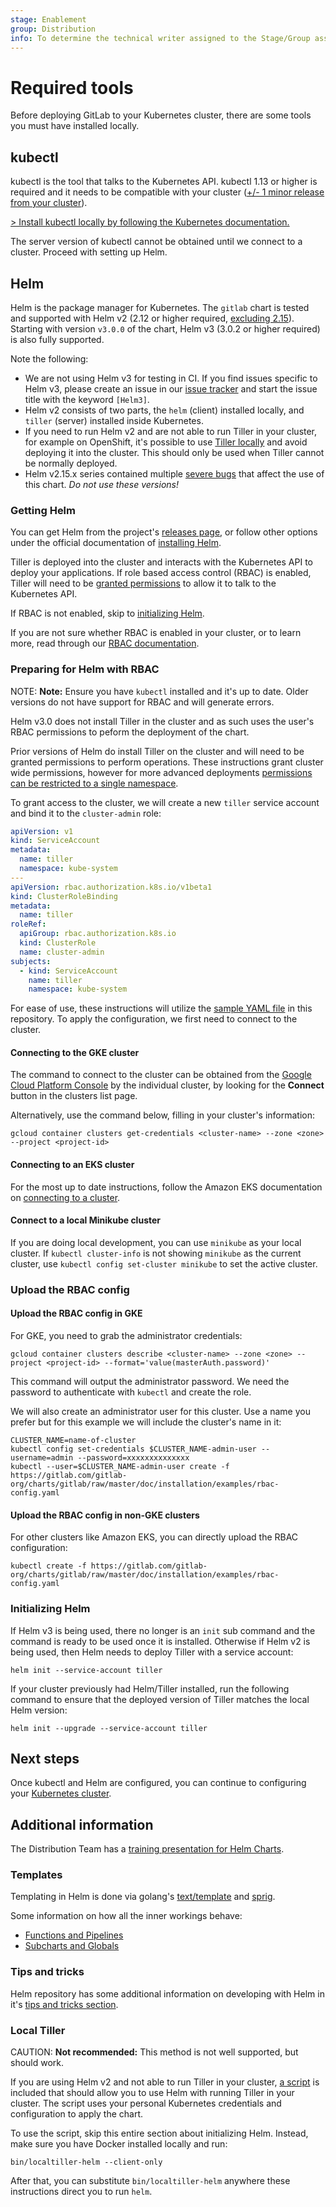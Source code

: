 ```yaml
---
stage: Enablement
group: Distribution
info: To determine the technical writer assigned to the Stage/Group associated with this page, see https://about.gitlab.com/handbook/engineering/ux/technical-writing/#designated-technical-writers
---
```


# Required tools

Before deploying GitLab to your Kubernetes cluster, there are some tools you
must have installed locally.

## kubectl

kubectl is the tool that talks to the Kubernetes API. kubectl 1.13 or higher is
required and it needs to be compatible with your cluster
([+/- 1 minor release from your cluster](https://kubernetes.io/docs/tasks/tools/install-kubectl/#before-you-begin)).

[> Install kubectl locally by following the Kubernetes documentation.](https://kubernetes.io/docs/tasks/tools/install-kubectl/#install-kubectl)

The server version of kubectl cannot be obtained until we connect to a
cluster. Proceed with setting up Helm.

## Helm

Helm is the package manager for Kubernetes. The `gitlab` chart is tested and
supported with Helm v2 (2.12 or higher required, [excluding 2.15](../releases/3_0.md#problematic-helm-215)).
Starting with version `v3.0.0` of the chart, Helm v3 (3.0.2 or higher required)
is also fully supported.

Note the following:

- We are not using Helm v3 for testing in CI. If you find issues specific to Helm v3, please create
  an issue in our [issue tracker](https://gitlab.com/gitlab-org/charts/gitlab/-/issues) and start
  the issue title with the keyword `[Helm3]`.
- Helm v2 consists of two parts, the `helm` (client) installed locally, and `tiller` (server)
  installed inside Kubernetes.
- If you need to run Helm v2 and are not able to run Tiller in your cluster, for example on
  OpenShift, it's possible to use [Tiller locally](#local-tiller) and avoid deploying it into the
  cluster. This should only be used when Tiller cannot be normally deployed.
- Helm v2.15.x series contained multiple [severe bugs](../releases/3_0.md#problematic-helm-215)
  that affect the use of this chart. *Do not use these versions!*

### Getting Helm

You can get Helm from the project's [releases page](https://github.com/helm/helm/releases),
or follow other options under the official documentation of
[installing Helm](https://helm.sh/docs/intro/install/).

Tiller is deployed into the cluster and interacts with the Kubernetes API to
deploy your applications. If role based access control (RBAC) is enabled, Tiller
will need to be [granted permissions](#preparing-for-helm-with-rbac) to allow it
to talk to the Kubernetes API.

If RBAC is not enabled, skip to [initializing Helm](#initializing-helm).

If you are not sure whether RBAC is enabled in your cluster, or to learn more,
read through our [RBAC documentation](rbac.md).

### Preparing for Helm with RBAC

NOTE: **Note:**
Ensure you have `kubectl` installed and it's up to date. Older versions do not
have support for RBAC and will generate errors.

Helm v3.0 does not install Tiller in the cluster and as such uses the user's
RBAC permissions to peform the deployment of the chart.

Prior versions of Helm do install Tiller on the cluster and will need to be granted
permissions to perform operations. These instructions grant cluster wide permissions,
however for more advanced deployments
[permissions can be restricted to a single namespace](https://v2.helm.sh/docs/using_helm/#example-deploy-tiller-in-a-namespace-restricted-to-deploying-resources-only-in-that-namespace).

To grant access to the cluster, we will create a new `tiller` service account
and bind it to the `cluster-admin` role:

```yaml
apiVersion: v1
kind: ServiceAccount
metadata:
  name: tiller
  namespace: kube-system
---
apiVersion: rbac.authorization.k8s.io/v1beta1
kind: ClusterRoleBinding
metadata:
  name: tiller
roleRef:
  apiGroup: rbac.authorization.k8s.io
  kind: ClusterRole
  name: cluster-admin
subjects:
  - kind: ServiceAccount
    name: tiller
    namespace: kube-system
```

For ease of use, these instructions will utilize the
[sample YAML file](examples/rbac-config.yaml) in this repository. To apply the
configuration, we first need to connect to the cluster.

#### Connecting to the GKE cluster

The command to connect to the cluster can be obtained from the
[Google Cloud Platform Console](https://console.cloud.google.com/kubernetes/list)
by the individual cluster, by looking for the **Connect** button in the clusters
list page.

Alternatively, use the command below, filling in your cluster's information:

```shell
gcloud container clusters get-credentials <cluster-name> --zone <zone> --project <project-id>
```

#### Connecting to an EKS cluster

For the most up to date instructions, follow the Amazon EKS documentation on
[connecting to a cluster](https://docs.aws.amazon.com/eks/latest/userguide/getting-started.html#eks-configure-kubectl).

#### Connect to a local Minikube cluster

If you are doing local development, you can use `minikube` as your
local cluster. If `kubectl cluster-info` is not showing `minikube` as the current
cluster, use `kubectl config set-cluster minikube` to set the active cluster.

### Upload the RBAC config

#### Upload the RBAC config in GKE

For GKE, you need to grab the administrator credentials:

```shell
gcloud container clusters describe <cluster-name> --zone <zone> --project <project-id> --format='value(masterAuth.password)'
```

This command will output the administrator password. We need the password to authenticate
with `kubectl` and create the role.

We will also create an administrator user for this cluster. Use a name you prefer but
for this example we will include the cluster's name in it:

```shell
CLUSTER_NAME=name-of-cluster
kubectl config set-credentials $CLUSTER_NAME-admin-user --username=admin --password=xxxxxxxxxxxxxx
kubectl --user=$CLUSTER_NAME-admin-user create -f https://gitlab.com/gitlab-org/charts/gitlab/raw/master/doc/installation/examples/rbac-config.yaml
```

#### Upload the RBAC config in non-GKE clusters

For other clusters like Amazon EKS, you can directly upload the RBAC configuration:

```shell
kubectl create -f https://gitlab.com/gitlab-org/charts/gitlab/raw/master/doc/installation/examples/rbac-config.yaml
```

### Initializing Helm

If Helm v3 is being used, there no longer is an `init` sub command and the
command is ready to be used once it is installed. Otherwise if Helm v2 is
being used, then Helm needs to deploy Tiller with a service account:

```shell
helm init --service-account tiller
```

If your cluster previously had Helm/Tiller installed, run the following command
to ensure that the deployed version of Tiller matches the local Helm version:

```shell
helm init --upgrade --service-account tiller
```

## Next steps

Once kubectl and Helm are configured, you can continue to configuring your
[Kubernetes cluster](index.md#cloud-cluster-preparation).

## Additional information

The Distribution Team has a [training presentation for Helm Charts](https://docs.google.com/presentation/d/1CStgh5lbS-xOdKdi3P8N9twaw7ClkvyqFN3oZrM1SNw/present).

### Templates

Templating in Helm is done via golang's [text/template](https://golang.org/pkg/text/template/)
and [sprig](https://godoc.org/github.com/Masterminds/sprig).

Some information on how all the inner workings behave:

- [Functions and Pipelines](https://helm.sh/docs/chart_template_guide/functions_and_pipelines/)
- [Subcharts and Globals](https://helm.sh/docs/chart_template_guide/subcharts_and_globals/)

### Tips and tricks

Helm repository has some additional information on developing with Helm in it's
[tips and tricks section](https://helm.sh/docs/howto/charts_tips_and_tricks/).

### Local Tiller

CAUTION: **Not recommended:**
This method is not well supported, but should work.

If you are using Helm v2 and not able to run Tiller in your cluster,
[a script](https://gitlab.com/gitlab-org/charts/gitlab/blob/master/bin/localtiller-helm)
is included that should allow you to use Helm with running Tiller in your cluster.
The script uses your personal Kubernetes credentials and configuration to apply
the chart.

To use the script, skip this entire section about initializing Helm. Instead,
make sure you have Docker installed locally and run:

```shell
bin/localtiller-helm --client-only
```

After that, you can substitute `bin/localtiller-helm` anywhere these
instructions direct you to run `helm`.
